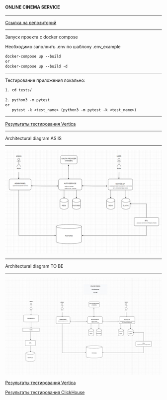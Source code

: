 #### ONLINE CINEMA SERVICE

____________________________________________________________________________
[Ссылка на репозиторий](https://github.com/SmirnovaT/ugc_sprint_1)
____________________________________________________________________________

Запуск проекта с docker compose

Необходимо заполнить .env по шаблону .env_example

```
docker-compose up --build
or
docker-compose up --build -d
```

____________________________________________________________________________
Тестирование приложения локально:

```
1. cd tests/

2. python3 -m pytest
or 
   pytest -k <test_name> (python3 -m pytest -k <test_name>)
```
____________________________________________________________________________
[Результаты тестирования Vertica](test_vertica/result.md)
____________________________________________________________________________
Architectural diagram AS IS
____________________________________________________________________________
![arch as is](assets/arch_as_is.png)


____________________________________________________________________________
Architectural diagram TO BE
____________________________________________________________________________
![arch to_be](assets/arch_to_be.jpg)

[Результаты тестирования Vertica](test_db/test_vertica/result.md)

[Результаты тестирования ClickHouse](test_db/test_clickhouse/result.md)